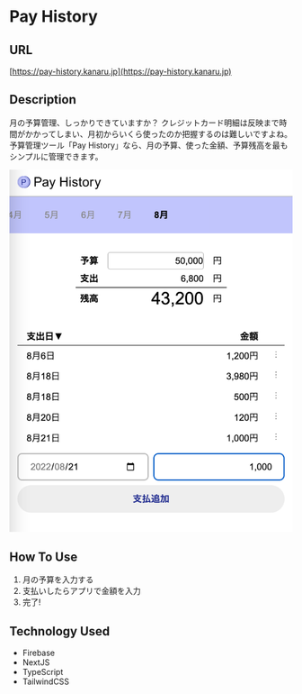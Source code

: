 # Pay History

## URL

[https://pay-history.kanaru.jp](https://pay-history.kanaru.jp)

## Description

月の予算管理、しっかりできていますか？
クレジットカード明細は反映まで時間がかかってしまい、月初からいくら使ったのか把握するのは難しいですよね。
予算管理ツール「Pay History」なら、月の予算、使った金額、予算残高を最もシンプルに管理できます。

![screenshot](public/img/screenshot.png)

## How To Use

1. 月の予算を入力する
2. 支払いしたらアプリで金額を入力
3. 完了!

## Technology Used

- Firebase
- NextJS
- TypeScript
- TailwindCSS
